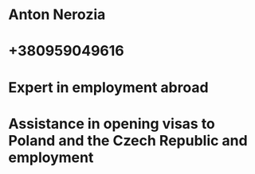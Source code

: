 # Anton Nerozia 
# +380959049616
# Expert in employment abroad
# Assistance in opening visas to Poland and the Czech Republic and employment
